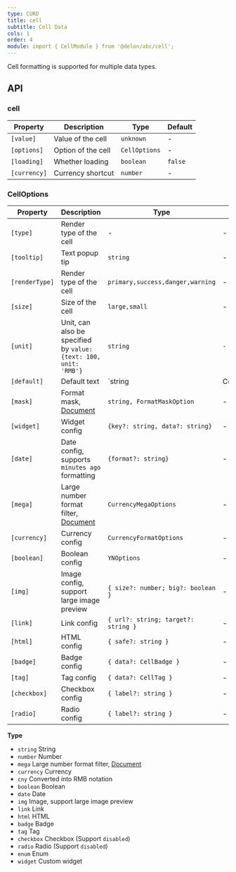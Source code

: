 ```yaml
---
type: CURD
title: cell
subtitle: Cell Data
cols: 1
order: 4
module: import { CellModule } from '@delon/abc/cell';
---
```


Cell formatting is supported for multiple data types.

## API

### cell

| Property | Description | Type | Default |
|----------|-------------|------|---------|
| `[value]` | Value of the cell | `unknown` | - |
| `[options]` | Option of the cell | `CellOptions` | - |
| `[loading]` | Whether loading | `boolean` | `false` |
| `[currency]` | Currency shortcut | `number` | - |

### CellOptions

| Property | Description | Type | Default |
|----------|-------------|------|---------|
| `[type]` | Render type of the cell | - | - |
| `[tooltip]` | Text popup tip  | `string` | - |
| `[renderType]` | Render type of the cell | `primary,success,danger,warning` | - |
| `[size]` | Size of the cell | `large,small` | - |
| `[unit]` | Unit, can also be specified by `value: {text: 100, unit: 'RMB'}` | `string` | `-` |
| `[default]` | Default text | `string | CellDefaultText` | - |
| `[mask]` | Format mask, [Document](https://ng-alain.com/util/format/en#formatMask) | `string, FormatMaskOption` | - |
| `[widget]` | Widget config | `{key?: string, data?: string}` | - |
| `[date]` | Date config, supports `minutes ago` formatting | `{format?: string}` | - |
| `[mega]` | Large number format filter, [Document](https://ng-alain.com/util/format/en#mega) | `CurrencyMegaOptions` | - |
| `[currency]` | Currency config | `CurrencyFormatOptions` | - |
| `[boolean]` | Boolean config | `YNOptions` | - |
| `[img]` | Image config, support large image preview | `{ size?: number; big?: boolean }` | - |
| `[link]` | Link config | `{ url?: string; target?: string }` | - |
| `[html]` | HTML config | `{ safe?: string }` | - |
| `[badge]` | Badge config | `{ data?: CellBadge }` | - |
| `[tag]` | Tag config | `{ data?: CellTag }` | - |
| `[checkbox]` | Checkbox config | `{ label?: string }` | - |
| `[radio]` | Radio config | `{ label?: string }` | - |

**Type**

- `string` String
- `number` Number
- `mega` Large number format filter, [Document](https://ng-alain.com/util/format/en#mega)
- `currency` Currency
- `cny` Converted into RMB notation
- `boolean` Boolean
- `date` Date
- `img` Image, support large image preview
- `link` Link
- `html` HTML
- `badge` Badge
- `tag` Tag
- `checkbox` Checkbox (Support `disabled`)
- `radio` Radio (Support `disabled`)
- `enum` Enum
- `widget` Custom widget
